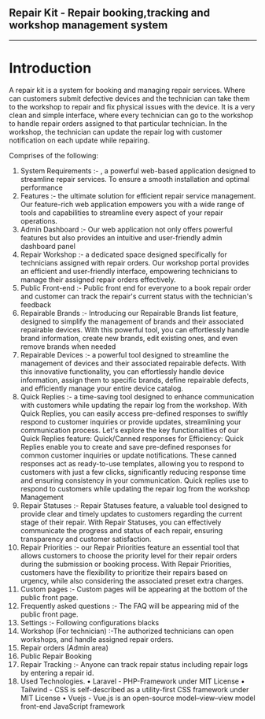 ## Repair Kit - Repair booking,tracking and workshop management system

<hr>

# Introduction

A repair kit is a system for booking and managing repair services. Where can customers submit defective devices and the technician can take them to the workshop to repair and fix physical issues with the device.
It is a very clean and simple interface, where every technician can go to the workshop to handle repair orders assigned to that particular technician.
In the workshop, the technician can update the repair log with customer notification on each update while repairing.

Comprises of the following:
1. System Requirements :- , a powerful web-based application designed to streamline repair services. To ensure a smooth installation and optimal performance
2. Features :- the ultimate solution for efficient repair service management. Our feature-rich web application empowers you with a wide range of tools and capabilities to streamline every aspect of your repair operations.
3. Admin Dashboard :- Our web application not only offers powerful features but also provides an intuitive and user-friendly admin dashboard panel
4. Repair Workshop :- a dedicated space designed specifically for technicians assigned with repair orders. Our workshop portal provides an efficient and user-friendly interface, empowering technicians to manage their assigned repair orders effectively.
5. Public Front-end :- Public front end for everyone to a book repair order and customer can track the repair's current status with the technician's feedback
6. Repairable Brands :- Introducing our Repairable Brands list feature, designed to simplify the management of brands and their associated repairable devices. With this powerful tool, you can effortlessly handle brand information, create new brands, edit existing ones, and even remove brands when needed
7. Repairable Devices :- a powerful tool designed to streamline the management of devices and their associated repairable defects. With this innovative functionality, you can effortlessly handle device information, assign them to specific brands, define repairable defects, and efficiently manage your entire device catalog.
8. Quick Replies :- a time-saving tool designed to enhance communication with customers while updating the repair log from the workshop. With Quick Replies, you can easily access pre-defined responses to swiftly respond to customer inquiries or provide updates, streamlining your communication process. Let's explore the key functionalities of our Quick Replies feature:
Quick/Canned responses for Efficiency: Quick Replies enable you to create and save pre-defined responses for common customer inquiries or update notifications. These canned responses act as ready-to-use templates, allowing you to respond to customers with just a few clicks, significantly reducing response time and ensuring consistency in your communication.
Quick replies use to respond to customers while updating the repair log from the workshop Management
9. Repair Statuses :- Repair Statuses feature, a valuable tool designed to provide clear and timely updates to customers regarding the current stage of their repair. With Repair Statuses, you can effectively communicate the progress and status of each repair, ensuring transparency and customer satisfaction.
10. Repair Priorities :- our Repair Priorities feature an essential tool that allows customers to choose the priority level for their repair orders during the submission or booking process. With Repair Priorities, customers have the flexibility to prioritize their repairs based on urgency, while also considering the associated preset extra charges.
11. Custom pages :- Custom pages will be appearing at the bottom of the public front page.
12. Frequently asked questions :- The FAQ will be appearing mid of the public front page.
13. Settings :- Following configurations blacks
14. Workshop (For technician) :-The authorized technicians can open workshops, and handle assigned repair orders.
15. Repair orders (Admin area)
16. Public Repair Booking
17. Repair Tracking :- Anyone can track repair status including repair logs by entering a repair id.
18. Used Technologies.
•	Laravel - PHP-Framework under MIT License
•	Tailwind - CSS is self-described as a utility-first CSS framework under MIT License
•	Vuejs - Vue.js is an open-source model–view–view model front-end JavaScript framework

    
